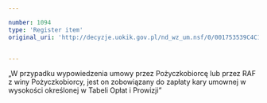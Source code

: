 ```yaml
---

number: 1094
type: 'Register item'
original_uri: 'http://decyzje.uokik.gov.pl/nd_wz_um.nsf/0/001753539C4C1687C12572DD003297F2?OpenDocument'


---
```


„W przypadku wypowiedzenia umowy przez Pożyczkobiorcę lub przez RAF z winy Pożyczkobiorcy, jest on zobowiązany do zapłaty kary umownej w wysokości określonej w Tabeli Opłat i Prowizji”
